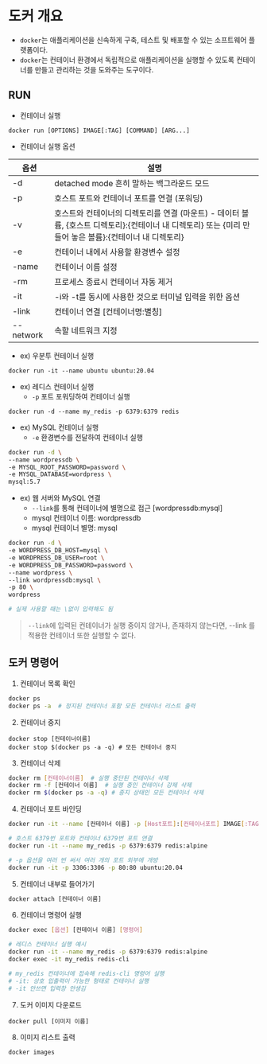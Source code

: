 # 도커 개요
* `docker`는 애플리케이션을 신속하게 구축, 테스트 및 배포할 수 있는 소프트웨어 플랫폼이다.
* `docker`는 컨테이너 환경에서 독립적으로 애플리케이션을 실행할 수 있도록 컨테이너를 만들고 관리하는 것을 도와주는 도구이다.

## RUN
* 컨테이너 실행
```
docker run [OPTIONS] IMAGE[:TAG] [COMMAND] [ARG...]
```
* 컨테이너 실행 옵션

|옵션|설명|
|---|---|
|-d|	detached mode 흔히 말하는 백그라운드 모드|
|-p|	호스트 포트와 컨테이너 포트를 연결 (포워딩)|
|-v|	호스트와 컨테이너의 디렉토리를 연결 (마운트) - 데이터 볼륨, {호스트 디렉토리}:{컨테이너 내 디렉토리} 또는 {미리 만들어 놓은 볼륨}:{컨테이너 내 디렉토리}|
|-e|	컨테이너 내에서 사용할 환경변수 설정|
|-name|	컨테이너 이름 설정|
|-rm|	프로세스 종료시 컨테이너 자동 제거|
|-it|	-i와 -t를 동시에 사용한 것으로 터미널 입력을 위한 옵션|
|-link|	컨테이너 연결 [컨테이너명:별칭]|
|--network|	속할 네트워크 지정|

* ex) 우분투 컨테이너 실행
```
docker run -it --name ubuntu ubuntu:20.04
```
* ex) 레디스 컨테이너 실행
  * `-p` 포트 포워딩하여 컨테이너 실행 
```
docker run -d --name my_redis -p 6379:6379 redis
```
* ex) MySQL 컨테이너 실행
  * `-e` 환경변수를 전달하여 컨테이너 실행
```bash
docker run -d \
--name wordpressdb \
-e MYSQL_ROOT_PASSWORD=password \
-e MYSQL_DATABASE=wordpress \
mysql:5.7
```
* ex) 웹 서버와 MySQL 연결
  * `--link`를 통해 컨테이너에 별명으로 접근 [wordpressdb:mysql]
  * mysql 컨테이너 이름: wordpressdb
  * mysql 컨테이너 별명: mysql
```bash
docker run -d \
-e WORDPRESS_DB_HOST=mysql \
-e WORDPRESS_DB_USER=root \
-e WORDPRESS_DB_PASSWORD=password \
--name wordpress \
--link wordpressdb:mysql \
-p 80 \
wordpress

# 실제 사용할 때는 \없이 입력해도 됨
```
> `--link`에 입력된 컨테이너가 실행 중이지 않거나, 존재하지 않는다면,  --link  를 적용한 컨테이너 또한 실행할 수 없다.
## 도커 명령어
1. 컨테이너 목록 확인
```bash
docker ps
docker ps -a  # 정지된 컨테이너 포함 모든 컨테이너 리스트 출력
```
2. 컨테이너 중지
```
docker stop [컨테이너이름]
docker stop $(docker ps -a -q) # 모든 컨테이너 중지 
```
3. 컨테이너 삭제
```bash
docker rm [컨테이너이름]  # 실행 중단된 컨테이너 삭제
docker rm -f [컨테이너 이름]  # 실행 중인 컨테이너 강제 삭제
docker rm $(docker ps -a -q) # 중지 상태인 모든 컨테이너 삭제
```
4. 컨테이너 포트 바인딩
```bash
docker run -it --name [컨테이너 이름] -p [Host포트]:[컨테이너포트] IMAGE[:TAG]

# 호스트 6379번 포트와 컨테이너 6379번 포트 연결
docker run -it --name my_redis -p 6379:6379 redis:alpine

# -p 옵션을 여러 번 써서 여러 개의 포트 외부에 개방
docker run -it -p 3306:3306 -p 80:80 ubuntu:20.04
```
5. 컨테이너 내부로 들어가기
```bash
docker attach [컨테이너 이름]
```
6. 컨테이너 명령어 실행
```bash
docker exec [옵션] [컨테이너 이름] [명령어]

# 레디스 컨테이너 실행 예시
docker run -it --name my_redis -p 6379:6379 redis:alpine
docker exec -it my_redis redis-cli

# my_redis 컨테이너에 접속해 redis-cli 명령어 실행
# -it: 상호 입출력이 가능한 형태로 컨테이너 실행
# -it 안쓰면 입력창 안생김
```
7. 도커 이미지 다운로드
```
docker pull [이미지 이름]
```
8. 이미지 리스트 출력
```
docker images
```
